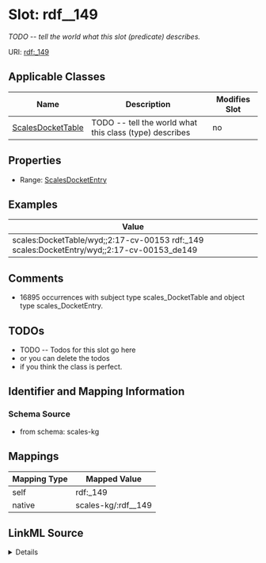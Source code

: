 

# Slot: rdf__149


_TODO -- tell the world what this slot (predicate) describes._





URI: [rdf:_149](http://www.w3.org/1999/02/22-rdf-syntax-ns#_149)



<!-- no inheritance hierarchy -->





## Applicable Classes

| Name | Description | Modifies Slot |
| --- | --- | --- |
| [ScalesDocketTable](../classes/ScalesDocketTable.md) | TODO -- tell the world what this class (type) describes |  no  |







## Properties

* Range: [ScalesDocketEntry](../classes/ScalesDocketEntry.md)






## Examples

| Value |
| --- |
| scales:DocketTable/wyd;;2:17-cv-00153 rdf:_149 scales:DocketEntry/wyd;;2:17-cv-00153_de149 |

## Comments

* 16895 occurrences with subject type scales_DocketTable and object type scales_DocketEntry.

## TODOs

* TODO -- Todos for this slot go here
* or you can delete the todos
* if you think the class is perfect.

## Identifier and Mapping Information







### Schema Source


* from schema: scales-kg




## Mappings

| Mapping Type | Mapped Value |
| ---  | ---  |
| self | rdf:_149 |
| native | scales-kg/:rdf__149 |




## LinkML Source

<details>
```yaml
name: rdf__149
description: TODO -- tell the world what this slot (predicate) describes.
todos:
- TODO -- Todos for this slot go here
- or you can delete the todos
- if you think the class is perfect.
comments:
- 16895 occurrences with subject type scales_DocketTable and object type scales_DocketEntry.
examples:
- value: scales:DocketTable/wyd;;2:17-cv-00153 rdf:_149 scales:DocketEntry/wyd;;2:17-cv-00153_de149
from_schema: scales-kg
rank: 1000
slot_uri: rdf:_149
alias: rdf__149
domain_of:
- scales_DocketTable
range: scales_DocketEntry

```
</details>